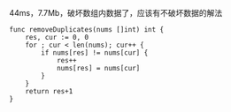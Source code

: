 44ms，7.7Mb，破坏数组内数据了，应该有不破坏数据的解法
```
func removeDuplicates(nums []int) int {
    res, cur := 0, 0
    for ; cur < len(nums); cur++ {
        if nums[res] != nums[cur] {
            res++
            nums[res] = nums[cur]
        }
    }
    return res+1
}
```
